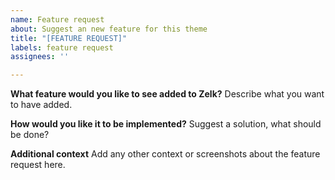 ```yaml
---
name: Feature request
about: Suggest an new feature for this theme
title: "[FEATURE REQUEST]"
labels: feature request
assignees: ''

---
```


**What feature would you like to see added to Zelk?**
Describe what you want to have added.

**How would you like it to be implemented?**
Suggest a solution, what should be done?

**Additional context**
Add any other context or screenshots about the feature request here.
